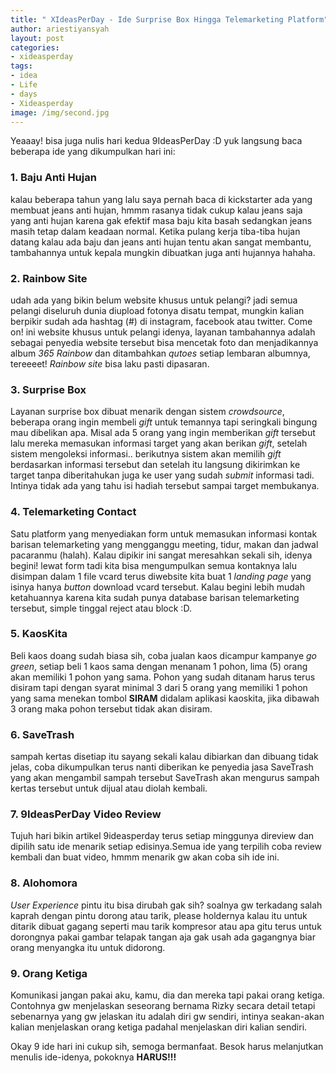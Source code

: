 ```yaml
---
title: " XIdeasPerDay - Ide Surprise Box Hingga Telemarketing Platform"
author: ariestiyansyah
layout: post
categories:
- xideasperday
tags:
- idea
- Life
- days
- Xideasperday
image: /img/second.jpg
---
```


Yeaaay! bisa juga nulis hari kedua 9IdeasPerDay :D yuk langsung baca beberapa ide yang dikumpulkan hari ini:


### 1. Baju Anti Hujan

kalau beberapa tahun yang lalu saya pernah baca di kickstarter ada yang membuat jeans anti hujan, hmmm rasanya tidak cukup kalau jeans saja yang anti hujan karena gak efektif masa baju kita basah sedangkan jeans masih tetap dalam keadaan normal. Ketika pulang kerja tiba-tiba hujan datang kalau ada baju dan jeans anti hujan tentu akan sangat membantu, tambahannya untuk kepala mungkin dibuatkan juga anti hujannya hahaha.

### 2. Rainbow Site

udah ada yang bikin belum website khusus untuk pelangi? jadi semua pelangi diseluruh dunia diupload fotonya disatu tempat, mungkin kalian berpikir sudah ada hashtag (#) di instagram, facebook atau twitter. Come on! ini website khusus untuk pelangi idenya, layanan tambahannya adalah sebagai penyedia website tersebut bisa mencetak foto dan menjadikannya album *365 Rainbow* dan ditambahkan *qutoes* setiap lembaran albumnya, tereeeet!  *Rainbow site* bisa laku pasti dipasaran.

### 3. Surprise Box

 Layanan surprise box dibuat menarik dengan sistem *crowdsource*, beberapa orang ingin membeli *gift* untuk temannya tapi seringkali bingung mau dibelikan apa. Misal ada 5 orang yang ingin memberikan *gift* tersebut lalu mereka memasukan informasi target yang akan berikan *gift*, setelah sistem mengoleksi informasi.. berikutnya sistem akan memilih *gift* berdasarkan informasi tersebut dan setelah itu langsung dikirimkan ke target tanpa diberitahukan juga ke user yang sudah *submit* informasi tadi. Intinya tidak ada yang tahu isi hadiah tersebut sampai target membukanya.

### 4. Telemarketing Contact

Satu platform yang menyediakan form untuk memasukan informasi kontak barisan telemarketing yang mengganggu meeting, tidur, makan dan jadwal pacaranmu (halah). Kalau dipikir ini sangat meresahkan sekali sih, idenya begini! lewat form tadi kita bisa mengumpulkan semua kontaknya lalu disimpan dalam 1 file vcard terus diwebsite kita buat 1 *landing page* yang isinya hanya *button* download vcard tersebut. Kalau begini lebih mudah ketahuannya karena kita sudah punya database barisan telemarketing tersebut, simple tinggal reject atau block :D.

### 5. KaosKita

Beli kaos doang sudah biasa sih, coba jualan kaos dicampur kampanye *go green*, setiap beli 1 kaos sama dengan menanam 1 pohon, lima (5) orang akan memiliki 1 pohon yang sama. Pohon yang sudah ditanam harus terus disiram tapi dengan syarat minimal 3 dari 5 orang yang memiliki 1 pohon yang sama menekan tombol **SIRAM** didalam aplikasi kaoskita, jika dibawah 3 orang maka pohon tersebut tidak akan disiram.

### 6. SaveTrash

sampah kertas disetiap itu sayang sekali kalau dibiarkan dan dibuang tidak jelas, coba dikumpulkan terus nanti diberikan ke penyedia jasa SaveTrash yang akan mengambil sampah tersebut SaveTrash akan mengurus sampah kertas tersebut untuk dijual atau diolah kembali.

### 7.  9IdeasPerDay Video Review

Tujuh hari bikin artikel 9ideasperday terus setiap minggunya direview dan dipilih satu ide menarik setiap edisinya.Semua ide yang terpilih coba review kembali dan buat video, hmmm menarik gw akan coba sih ide ini.

### 8. Alohomora


*User Experience* pintu itu bisa dirubah gak sih? soalnya gw terkadang salah kaprah dengan pintu dorong atau tarik, please holdernya kalau itu untuk ditarik dibuat gagang seperti mau tarik kompresor atau apa gitu terus untuk dorongnya pakai gambar telapak tangan aja gak usah ada gagangnya biar orang menyangka itu untuk didorong.

### 9. Orang Ketiga

Komunikasi jangan pakai aku, kamu, dia dan mereka tapi pakai orang ketiga. Contohnya gw menjelaskan seseorang bernama Rizky secara detail tetapi sebenarnya yang gw jelaskan itu adalah diri gw sendiri, intinya seakan-akan kalian menjelaskan orang ketiga padahal menjelaskan diri kalian sendiri.


Okay 9 ide hari ini cukup sih, semoga bermanfaat. Besok harus melanjutkan menulis ide-idenya, pokoknya **HARUS!!!**
